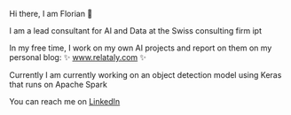 Hi there, I am Florian 👋 

I am a lead consultant for AI and Data at the Swiss consulting firm ipt 

In my free time, I work on my own AI projects and report on them on my personal blog: ✨ www.relataly.com ✨

Currently I am currently working on an object detection model using Keras that runs on Apache Spark

You can reach me on [LinkedIn](https://www.linkedin.com/in/dr-florian-m%C3%BCller-muc/) 
